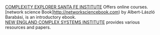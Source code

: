 [COMPLEXITY EXPLORER SANTA FE INSTITUTE](https://www.complexityexplorer.org/) Offers online courses.  
[network science Book]http://networksciencebook.com) by Albert-László Barabási, is an introductory ebook.    
[NEW ENGLAND COMPLEX SYSTEMS INSTITUTE](https://necsi.edu/) provides various resources and papers.  

